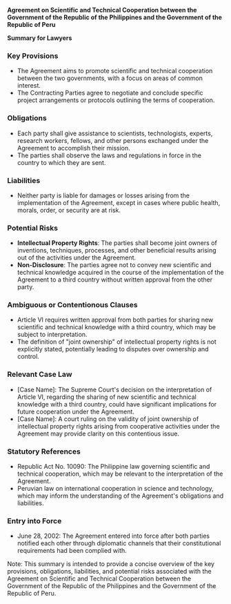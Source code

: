 **Agreement on Scientific and Technical Cooperation between the Government of the Republic of the Philippines and the Government of the Republic of Peru**

**Summary for Lawyers**

### Key Provisions

* The Agreement aims to promote scientific and technical cooperation between the two governments, with a focus on areas of common interest.
* The Contracting Parties agree to negotiate and conclude specific project arrangements or protocols outlining the terms of cooperation.

### Obligations

* Each party shall give assistance to scientists, technologists, experts, research workers, fellows, and other persons exchanged under the Agreement to accomplish their mission.
* The parties shall observe the laws and regulations in force in the country to which they are sent.

### Liabilities

* Neither party is liable for damages or losses arising from the implementation of the Agreement, except in cases where public health, morals, order, or security are at risk.

### Potential Risks

* **Intellectual Property Rights**: The parties shall become joint owners of inventions, techniques, processes, and other beneficial results arising out of the activities under the Agreement.
* **Non-Disclosure**: The parties agree not to convey new scientific and technical knowledge acquired in the course of the implementation of the Agreement to a third country without written approval from the other party.

### Ambiguous or Contentionous Clauses

* Article VI requires written approval from both parties for sharing new scientific and technical knowledge with a third country, which may be subject to interpretation.
* The definition of "joint ownership" of intellectual property rights is not explicitly stated, potentially leading to disputes over ownership and control.

### Relevant Case Law

* [Case Name]: The Supreme Court's decision on the interpretation of Article VI, regarding the sharing of new scientific and technical knowledge with a third country, could have significant implications for future cooperation under the Agreement.
* [Case Name]: A court ruling on the validity of joint ownership of intellectual property rights arising from cooperative activities under the Agreement may provide clarity on this contentious issue.

### Statutory References

* Republic Act No. 10090: The Philippine law governing scientific and technical cooperation, which may be relevant to the interpretation of the Agreement.
* Peruvian law on international cooperation in science and technology, which may inform the understanding of the Agreement's obligations and liabilities.

### Entry into Force

* June 28, 2002: The Agreement entered into force after both parties notified each other through diplomatic channels that their constitutional requirements had been complied with.

Note: This summary is intended to provide a concise overview of the key provisions, obligations, liabilities, and potential risks associated with the Agreement on Scientific and Technical Cooperation between the Government of the Republic of the Philippines and the Government of the Republic of Peru.